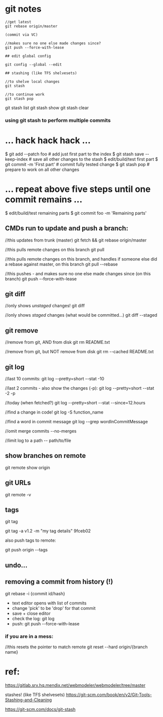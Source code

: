 # git notes

```
//get latest
git rebase origin/master

(commit via VC)

//makes sure no one else made changes since?
git push --force-with-lease

## edit global config

git config --global --edit

## stashing (like TFS shelvesets)

//to shelve local changes
git stash

//to continue work
git stash pop
```

git stash list
git stash show
git stash clear

### using git stash to perform multiple commits

# ... hack hack hack ...
$ git add --patch foo            # add just first part to the index
$ git stash save --keep-index    # save all other changes to the stash
$ edit/build/test first part
$ git commit -m 'First part'     # commit fully tested change
$ git stash pop                  # prepare to work on all other changes
# ... repeat above five steps until one commit remains ...
$ edit/build/test remaining parts
$ git commit foo -m 'Remaining parts'

## CMDs run to update and push a branch:

//this updates from trunk (master)
git fetch && git rebase origin/master

//this pulls remote changes on this branch
git pull

//this pulls remote changes on this branch, and handles if someone else did a rebase against master, on this branch
git pull --rebase

//this pushes - and makes sure no one else made changes since (on this branch)
git push --force-with-lease

## git diff

//only shows *unstaged* changes!
git diff

//only shows *staged* changes (what would be committed...)
git diff --staged

## git remove

//remove from git, AND from disk
git rm README.txt

//remove from git, but NOT remove from disk
git rm --cached README.txt

## git log

//last 10 commits:
git log  --pretty=short --stat -10

//last 2 commits - also show the changes (-p):
git log  --pretty=short --stat -2 -p

//today (when fetched?)
git log  --pretty=short --stat --since=12.hours

//find a change in code!
git log -S function_name

//find a word in commit message
git log --grep wordInCommitMessage

//omit merge commits
--no-merges

//limit log to a path
-- path/to/file

## show branches on remote

git remote show origin

## git URLs

git remote -v

## tags

git tag

git tag -a v1.2 -m "my tag details" 9fceb02

also push tags to remote:

git push origin --tags

## undo...

## removing a commit from history (!)

git rebase -i {commit id/hash}

- text editor opens with list of commits
- change 'pick' to be 'drop' for that commit
- save + close editor
- check the log:
  git log
- push:
  git push --force-with-lease

### if you are in a mess:

//this resets the pointer to match remote
git reset --hard origin/{branch name}

# ref:

https://gitlab.srv.hq.mendix.net/webmodeler/webmodeler/tree/master

stashes! (like TFS shelvesets)
https://git-scm.com/book/en/v2/Git-Tools-Stashing-and-Cleaning

https://git-scm.com/docs/git-stash


